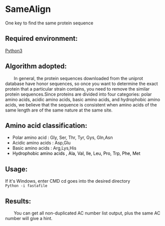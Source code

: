# SameAlign
One key to find the same protein sequence
<h2>Required environment:</h2>
<a href="https://www.python.org/" target="_blank"> Python3</a>
<h2>Algorithm adopted:</h2>
<p style="text-indent: 2em;">In general, the protein sequences downloaded from the uniprot database have honor sequences, so once you want to determine the exact protein that a particular strain contains, you need to remove the similar protein sequences.Since proteins are divided into four categories: polar amino acids, acidic amino acids, basic amino acids, and hydrophobic amino acids, we believe that the sequence is consistent when amino acids of the same length are of the same nature at the same site.</p>
<h2>Amino acid classification:</h2>
<ul>
<li class="success">Polar amino acid  : Gly, Ser, Thr, Tyr, Gys, Gln,Asn</li>
<li class="danger"> Acidic amino acids  : Asp,Glu</li>
<li class="primary">Basic amino acids  : Arg,Lys,His</li>
<li style="color: black;">Hydrophobic amino acids , Ala, Val, Ile, Leu, Pro, Trp, Phe, Met</li>
</ul>
<h2>Usage:</h2>
If it's Windows, enter CMD
cd goes into the desired directory</br>
<code>Python -i fastafile</code>
<h2>Results:</h2>
<p style="text-indent: 2em;">You can get all non-duplicated AC number list output, plus the same AC number will give a hint.</p>
